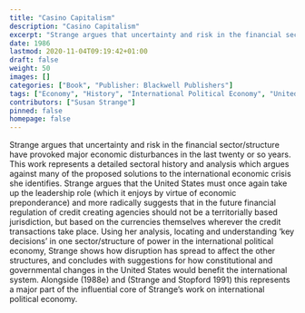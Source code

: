 ```yaml
---
title: "Casino Capitalism"
description: "Casino Capitalism"
excerpt: "Strange argues that uncertainty and risk in the financial sector/structure have provoked major economic disturbances in the last twenty or so years. This work represents a detailed sectoral history and analysis which argues against many of the proposed solutions to the international economic crisis she identifies. Strange argues that the United States must once again take up the leadership role (which it enjoys by virtue of economic preponderance) and more radically suggests that in the future financial regulation of credit creating agencies should not be a territorially based jurisdiction, but based on the currencies themselves wherever the credit transactions take place. Using her analysis, locating and understanding ‘key decisions’ in one sector/structure of power in the international political economy, Strange shows how disruption has spread to affect the other structures, and concludes with suggestions for how constitutional and governmental changes in the United States would benefit the international system. Alongside (1988e) and (Strange and Stopford 1991) this represents a major part of the influential core of Strange’s work on international political economy."
date: 1986
lastmod: 2020-11-04T09:19:42+01:00
draft: false
weight: 50
images: []
categories: ["Book", "Publisher: Blackwell Publishers"]
tags: ["Economy", "History", "International Political Economy", "United States"]
contributors: ["Susan Strange"]
pinned: false
homepage: false
---
```


Strange argues that uncertainty and risk in the financial sector/structure have provoked major economic disturbances in the last twenty or so years. This work represents a detailed sectoral history and analysis which argues against many of the proposed solutions to the international economic crisis she identifies. Strange argues that the United States must once again take up the leadership role (which it enjoys by virtue of economic preponderance) and more radically suggests that in the future financial regulation of credit creating agencies should not be a territorially based jurisdiction, but based on the currencies themselves wherever the credit transactions take place. Using her analysis, locating and understanding ‘key decisions’ in one sector/structure of power in the international political economy, Strange shows how disruption has spread to affect the other structures, and concludes with suggestions for how constitutional and governmental changes in the United States would benefit the international system. Alongside (1988e) and (Strange and Stopford 1991) this represents a major part of the influential core of Strange’s work on international political economy.

